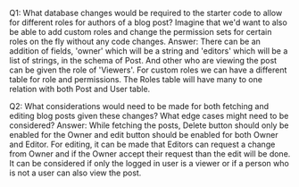 Q1: What database changes would be required to the starter code to allow for different roles for authors of a blog post? Imagine that we'd want to also be able to add custom roles and change the permission sets for certain roles on the fly without any code changes.
Answer: There can be an addition of fields, 'owner' which will be a string and 'editors' which will be a list of strings, in the schema of Post. And other who are viewing the post can be given the role of 'Viewers'. 
For custom roles we can have a different table for role and permissions. The Roles table will have many to one relation with both Post and User table.

Q2: What considerations would need to be made for both fetching and editing blog posts given these changes? What edge cases might need to be considered?
Answer: While fetching the posts, Delete button should only be enabled for the Owner and edit button should be enabled for both Owner and Editor. For editing, it can be made that Editors can request a change from Owner and if the Owner accept their request than the edit will be done. 
It can be considered if only the logged in user is a viewer or if a person who is not a user can also view the post.